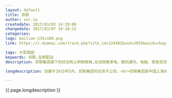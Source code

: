 ```yaml
---
layout: default
title: 百联
author: znr.io
createdate: 2017/03/03 14:29:00
changedate: 2017/03/07 19:18:12
categories:
logo: bailian-235x100.png
link: https://c.duomai.com/track.php?site_id=224482&aid=2955&euid=shopindex&t=http%3A%2F%2Fwww.bl.com

tags: 大型商超
keywords: 百联,生鲜配送
description: 百联集团旗下的综合网上购物商城,在线销售家电、数码通讯、电脑、家居百货、服装服饰、母婴、图书、食品、在线旅游等数万个品牌千万种优质商品

longdescription: 创建于2015年5月，百联集团的全资子公司。<br>百联集团是中国上海市属大型国有重点企业，由原上海一百集团、华联集团、友谊集团、物资集团合并重组的大型国有商贸流通产业集团。拥有数十家位于上海的大型购物中心。<br>以上海市本地服务为主。支持上海本地生鲜配送。

---
```


{{ page.longdescription }}
